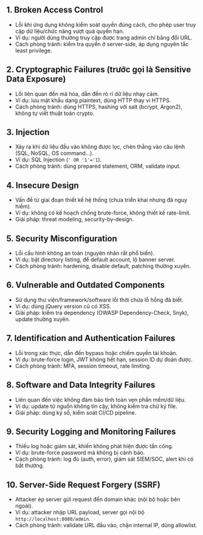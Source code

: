 
## 1. **Broken Access Control**

* Lỗi khi ứng dụng không kiểm soát quyền đúng cách, cho phép user truy cập dữ liệu/chức năng vượt quá quyền hạn.
* Ví dụ: người dùng thường truy cập được trang admin chỉ bằng đổi URL.
* Cách phòng tránh: kiểm tra quyền ở server-side, áp dụng nguyên tắc least privilege.


## 2. **Cryptographic Failures** (trước gọi là Sensitive Data Exposure)

* Lỗi liên quan đến mã hóa, dẫn đến rò rỉ dữ liệu nhạy cảm.
* Ví dụ: lưu mật khẩu dạng plaintext, dùng HTTP thay vì HTTPS.
* Cách phòng tránh: dùng HTTPS, hashing với salt (bcrypt, Argon2), không tự viết thuật toán crypto.


## 3. **Injection**

* Xảy ra khi dữ liệu đầu vào không được lọc, chèn thẳng vào câu lệnh (SQL, NoSQL, OS command…).
* Ví dụ: SQL Injection (`' OR '1'='1`).
* Cách phòng tránh: dùng prepared statement, ORM, validate input.


## 4. **Insecure Design**

* Vấn đề từ giai đoạn thiết kế hệ thống (chưa triển khai nhưng đã nguy hiểm).
* Ví dụ: không có kế hoạch chống brute-force, không thiết kế rate-limit.
* Giải pháp: threat modeling, security-by-design.


## 5. **Security Misconfiguration**

* Lỗi cấu hình không an toàn (nguyên nhân rất phổ biến).
* Ví dụ: bật directory listing, để default account, lộ banner server.
* Cách phòng tránh: hardening, disable default, patching thường xuyên.

## 6. **Vulnerable and Outdated Components**

* Sử dụng thư viện/framework/software lỗi thời chứa lỗ hổng đã biết.
* Ví dụ: dùng jQuery version cũ có XSS.
* Giải pháp: kiểm tra dependency (OWASP Dependency-Check, Snyk), update thường xuyên.


## 7. **Identification and Authentication Failures**

* Lỗi trong xác thực, dẫn đến bypass hoặc chiếm quyền tài khoản.
* Ví dụ: brute-force login, JWT không hết hạn, session ID dự đoán được.
* Cách phòng tránh: MFA, session timeout, rate limiting.

## 8. **Software and Data Integrity Failures**

* Liên quan đến việc không đảm bảo tính toàn vẹn phần mềm/dữ liệu.
* Ví dụ: update từ nguồn không tin cậy, không kiểm tra chữ ký file.
* Giải pháp: dùng ký số, kiểm soát CI/CD pipeline.

## 9. **Security Logging and Monitoring Failures**

* Thiếu log hoặc giám sát, khiến không phát hiện được tấn công.
* Ví dụ: brute-force password mà không bị cảnh báo.
* Cách phòng tránh: log đủ (auth, error), giám sát SIEM/SOC, alert khi có bất thường.

## 10. **Server-Side Request Forgery (SSRF)**

* Attacker ép server gửi request đến domain khác (nội bộ hoặc bên ngoài).
* Ví dụ: attacker nhập URL payload, server gọi nội bộ `http://localhost:8080/admin`.
* Cách phòng tránh: validate URL đầu vào, chặn internal IP, dùng allowlist.

